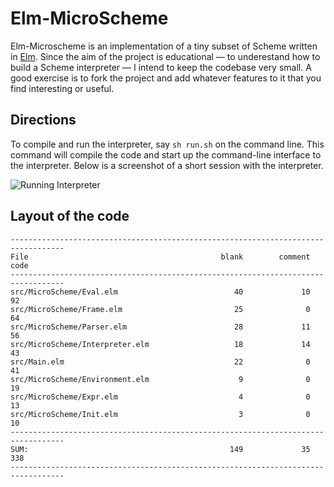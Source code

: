 # Elm-MicroScheme

Elm-Microscheme is an implementation of a tiny
subset of Scheme written in [Elm](https://elm-lang.org).
Since the aim of the project is educational — to underestand
how to build a Scheme interpreter — I intend to 
keep the codebase very small. A good exercise is to 
fork the project and 
add whatever features to it that you find interesting
or useful.


## Directions

To compile and run the interpreter, say `sh run.sh` 
on the command line.  This command will compile 
the code and start up the command-line interface
to the interpreter.  Below is a screenshot of 
a short session with the interpreter. 



![Running Interpreter](https://imagedelivery.net/9U-0Y4sEzXlO6BXzTnQnYQ/44526732-a41a-4f69-54a5-82785d9cbd00/public)


## Layout of the code


```text
----------------------------------------------------------------------------------
File                                           blank        comment           code
----------------------------------------------------------------------------------
src/MicroScheme/Eval.elm                          40             10             92
src/MicroScheme/Frame.elm                         25              0             64
src/MicroScheme/Parser.elm                        28             11             56
src/MicroScheme/Interpreter.elm                   18             14             43
src/Main.elm                                      22              0             41
src/MicroScheme/Environment.elm                    9              0             19
src/MicroScheme/Expr.elm                           4              0             13
src/MicroScheme/Init.elm                           3              0             10
----------------------------------------------------------------------------------
SUM:                                             149             35            338
----------------------------------------------------------------------------------
```




